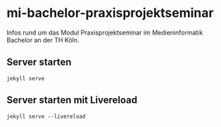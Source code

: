 # mi-bachelor-praxisprojektseminar
Infos rund um das Modul Praxisprojektseminar im Medieninformatik Bachelor an der TH Köln.

## Server starten
`jekyll serve`

## Server starten mit Livereload
`jekyll serve --livereload`



